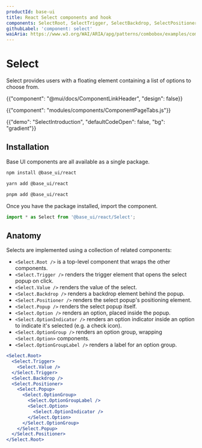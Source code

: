 ```yaml
---
productId: base-ui
title: React Select components and hook
components: SelectRoot, SelectTrigger, SelectBackdrop, SelectPositioner, SelectPopup, SelectOption, SelectOptionIndicator, SelectOptionGroup, SelectOptionGroupLabel, SelectValue
githubLabel: 'component: select'
waiAria: https://www.w3.org/WAI/ARIA/apg/patterns/combobox/examples/combobox-select-only/
---
```


# Select

<p class="description">Select provides users with a floating element containing a list of options to choose from.</p>

{{"component": "@mui/docs/ComponentLinkHeader", "design": false}}

{{"component": "modules/components/ComponentPageTabs.js"}}

{{"demo": "SelectIntroduction", "defaultCodeOpen": false, "bg": "gradient"}}

## Installation

Base UI components are all available as a single package.

<codeblock storageKey="package-manager">

```bash npm
npm install @base_ui/react
```

```bash yarn
yarn add @base_ui/react
```

```bash pnpm
pnpm add @base_ui/react
```

</codeblock>

Once you have the package installed, import the component.

```ts
import * as Select from '@base_ui/react/Select';
```

## Anatomy

Selects are implemented using a collection of related components:

- `<Select.Root />` is a top-level component that wraps the other components.
- `<Select.Trigger />` renders the trigger element that opens the select popup on click.
- `<Select.Value />` renders the value of the select.
- `<Select.Backdrop />` renders a backdrop element behind the popup.
- `<Select.Positioner />` renders the select popup's positioning element.
- `<Select.Popup />` renders the select popup itself.
- `<Select.Option />` renders an option, placed inside the popup.
- `<Select.OptionIndicator />` renders an option indicator inside an option to indicate it's selected (e.g. a check icon).
- `<Select.OptionGroup />` renders an option group, wrapping `<Select.Option>` components.
- `<Select.OptionGroupLabel />` renders a label for an option group.

```jsx
<Select.Root>
  <Select.Trigger>
    <Select.Value />
  </Select.Trigger>
  <Select.Backdrop />
  <Select.Positioner>
    <Select.Popup>
      <Select.OptionGroup>
        <Select.OptionGroupLabel />
        <Select.Option>
          <Select.OptionIndicator />
        </Select.Option>
      </Select.OptionGroup>
    </Select.Popup>
  </Select.Positioner>
</Select.Root>
```
